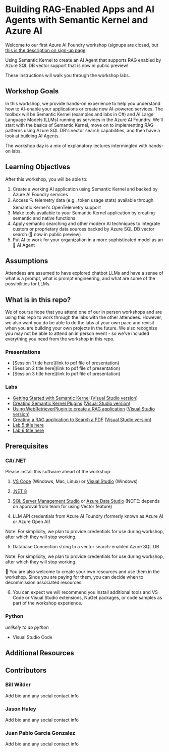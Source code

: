 # Building RAG-Enabled Apps and AI Agents with Semantic Kernel and Azure AI

Welcome to our first Azure AI Foundry workshop (signups are closed, but [this is the description on sign-up page](https://www.meetup.com/north-boston-azure-cloud-user-group/events/304611894/).

Using Semantic Kernel to create an AI Agent that supports RAG enabled by Azure SQL DB vector support that is now in public preview!

<insert some title page screenshot for the workshop>

These instructions will walk you through the workshop labs.

## Workshop Goals

In this workshop, we provide hands-on experience to help you understand how to AI-enable your applications or create new AI-powered services. The toolbox will be Semantic Kernel (examples and labs in C#) and AI Large Language Models (LLMs) running as services in the Azure AI Foundry. We'll start with the basics of Semantic Kernel, move on to implementing RAG patterns using Azure SQL DB's vector search capabilities, and then have a look at building AI Agents. 

The workshop day is a mix of explanatory lectures intermingled with hands-on labs.

## Learning Objectives

After this workshop, you will be able to:

1. Create a working AI application using Semantic Kernel and backed by Azure AI Foundry services
2. Access 🔍 telemetry data (e.g., token usage stats) available through Semantic Kernel's OpenTelemetry support
3. Make tools available to your Semantic Kernel application by creating semantic and native functions
4. Apply semantic searching and other modern AI techniques to integrate custom or proprietary data sources backed by Azure SQL DB vector search (🚀 now in public preview)
5. Put AI to work for your organization in a more sophisticated model as an 🤖 AI Agent 

## Assumptions

Attendees are assumed to have explored chatbot LLMs and have a sense of what is a prompt, what is prompt engineering, and what are some of the possibilities for LLMs.

## What is in this repo?

We of course hope that you attend one of our in person workshops and are using this repo to work through the labs with the other attendees. However, we also want you do be able to do the labs at your own pace and revisit when you are building your own projects in the future. We also recognize you may not be able to attend an in person event - so we've included everything you need from the workshop in this repo.

### Presentations

* [Session 1 title here](link to pdf file of presentation)
* [Session 2 title here](link to pdf file of presentation)
* [Session 3 title here](link to pdf file of presentation)

### Labs

* [Getting Started with Semantic Kernel](./labs/lab1/readme.md) ([Visual Studio version](./labs/lab1/readme-vs.md))
* [Creating Semantic Kernel Plugins](./labs/lab2/readme.md) ([Visual Studio version](./labs/lab2/readme-vs.md))
* [Using WebRetrieverPlugin to create a RAG application](./labs/lab3/readme.md) ([Visual Studio version](./labs/lab3/readme-vs.md))
* [Creating a RAG application to Search a PDF](./labs/lab4/readme.md) ([Visual Studio version](./labs/lab4/readme-vs.md))
* [Lab 5 title here](./lab5/readme.md)
* [Lab 6 title here](./lab6/readme.md)

## Prerequisites

### C#/.NET

Please install this software ahead of the workshop:

1. [VS Code](https://code.visualstudio.com/download) (Windows, Mac, Linux) or [Visual Studio](https://visualstudio.microsoft.com/) (Windows)

2. [.NET 8](https://dotnet.microsoft.com/en-us/download)

3. [SQL Server Management Studio]() or [Azure Data Studio]() (NOTE: depends on approval from team for using Vector feature)

4. LLM API credentials from Azure AI Foundry (formerly known as Azure AI or Azure Open AI)

Note: For simplicity, we plan to provide credentials for use during workshop, after which they will stop working.

5. Database Connection string to a vector search-enabled Azure SQL DB

Note: For simplicity, we plan to provide credentials for use during workshop, after which they will stop working.

📣 You are also welcome to create your own resources and use them in the workshop. Since you are paying for them, you can decide when to decommission associated resources.

6. You can expect we will recommend you install additional tools and VS Code or Visual Studio extensions, NuGet packages, or code samples as part of the workshop experience.

### Python

_unlikely to do python_

* Visual Studio Code

## Additional Resources

## Contributors

### Bill Wilder
Add bio and any social contact info

### Jason Haley
Add bio and any social contact info

### Juan Pablo Garcia Gonzalez
Add bio and any social contact info
